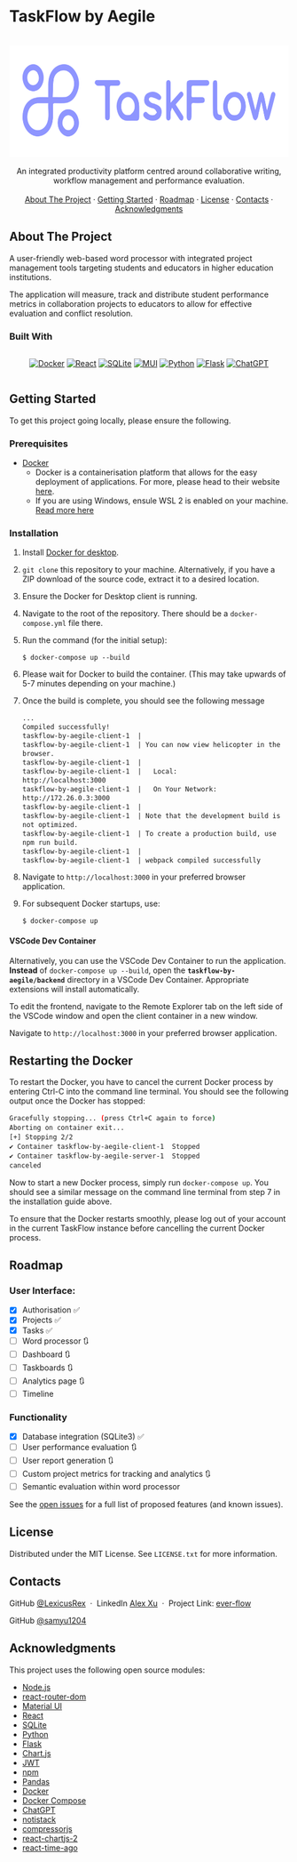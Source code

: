 # TaskFlow by Aegile
<a name="readme-top"></a>

<!-- https://www.markdownguide.org/basic-syntax/#reference-style-links -->

<!-- [![Contributors][contributors-shield]][contributors-url]
[![Forks][forks-shield]][forks-url]
[![Stargazers][stars-shield]][stars-url]
[![Issues][issues-shield]][issues-url]
[![MIT License][license-shield]][license-url]
[![LinkedIn][linkedin-shield]][linkedin-url] -->

<!-- PROJECT LOGO & DESCRIPTION & IMAGES -->
<br />
<div align="center">
  <a href="https://github.com/LexicusRex/ever-flow">
    <img src="images/taskflow-logo-left.svg" alt="Logo" width="600" height="200">
  </a>

  <p align="center">
    An integrated productivity platform centred around collaborative writing, workflow management and performance evaluation.
    <br />
    <!-- <a href="https://github.com/LexicusRex/ever-flow"><strong>❌Explore the docs »</strong></a>
    <br /> -->
    <br />
    <a href="#about-the-project">About The Project</a>
    ·
    <a href="#getting-started">Getting Started</a>
    ·
    <!-- <a href="#usage">Usage</a>
    · -->
    <a href="#roadmap">Roadmap</a>
    ·
    <a href="#license">License</a>
    ·
    <a href="#contact">Contacts</a>
    ·
    <a href="#acknowledgments">Acknowledgments</a>
  </p>
</div>

<!-- PROJECT FEATURES -->

<!-- ![](images/ever-flow-dashboard.png)
![](images/ever-flow-project-board.png) -->

## About The Project

A user-friendly web-based word processor with integrated project management tools
targeting students and educators in higher education institutions.

The application will measure, track and distribute student performance metrics in collaboration projects to educators to allow for effective evaluation and conflict resolution.

### Built With

<div style="display: flex; justify-content: center">

[![Docker][docker-shield]][docker-url]
[![React][react-shield]][react-url]
[![SQLite][SQLite-shield]][SQLite-url]
[![MUI][MUI-shield]][MUI-url]
[![Python][python-shield]][python-url]
[![Flask][flask-shield]][flask-url]
[![ChatGPT][chatgpt-shield]][chatgpt-url]
<!-- [![Pandas][pandas-shield]][pandas-url] -->
<!-- [![Chart.js][chartjs-shield]][chartjs-url] -->
<!-- [![JWT][jwt-shield]][jwt-url] -->
<!-- [![npm][npm-shield]][npm-url] -->
<!-- [![Node.js][nodejs-shield]][nodejs-url] -->
<!-- [![React Router][react-router-shield]][react-router-url] -->

</div>

<!-- GETTING STARTED -->

## Getting Started

To get this project going locally, please ensure the following.

### Prerequisites
-   [Docker][docker-url]
    -   Docker is a containerisation platform that allows for the easy deployment of applications. For more, please head to their website [here](https://www.docker.com/).
    -   If you are using Windows, ensule WSL 2 is enabled on your machine. [Read more here](https://docs.docker.com/desktop/wsl/) 
### Installation
1. Install [Docker for desktop][docker-url].
2. `git clone` this repository to your machine. Alternatively, if you have a ZIP download of the source code, extract it to a desired location.
3. Ensure the Docker for Desktop client is running.
4. Navigate to the root of the repository. There should be a `docker-compose.yml` file there.
5. Run the command (for the initial setup):
    ```console
    $ docker-compose up --build
    ```
6. Please wait for Docker to build the container. (This may take upwards of 5-7 minutes depending on your machine.)
7. Once the build is complete, you should see the following message

    ```console
    ...
    Compiled successfully!
    taskflow-by-aegile-client-1  |
    taskflow-by-aegile-client-1  | You can now view helicopter in the browser.
    taskflow-by-aegile-client-1  |
    taskflow-by-aegile-client-1  |   Local:            http://localhost:3000
    taskflow-by-aegile-client-1  |   On Your Network:  http://172.26.0.3:3000
    taskflow-by-aegile-client-1  |
    taskflow-by-aegile-client-1  | Note that the development build is not optimized.
    taskflow-by-aegile-client-1  | To create a production build, use npm run build.
    taskflow-by-aegile-client-1  |
    taskflow-by-aegile-client-1  | webpack compiled successfully
    ```
8. Navigate to `http://localhost:3000` in your preferred browser application.
9. For subsequent Docker startups, use:
    ```console
    $ docker-compose up
    ```
#### VSCode Dev Container
Alternatively, you can use the VSCode Dev Container to run the application.
**Instead** of `docker-compose up --build`, open the **`taskflow-by-aegile/backend`**
directory in a VSCode Dev Container. Appropriate extensions will install automatically.

To edit the frontend, navigate to the Remote Explorer tab on the left side of the VSCode window and open the client container in a new window.

Navigate to `http://localhost:3000` in your preferred browser application.


## Restarting the Docker
To restart the Docker, you have to cancel the current Docker process by entering Ctrl-C into the command line terminal. 
You should see the following output once the Docker has stopped:
```sh
Gracefully stopping... (press Ctrl+C again to force)
Aborting on container exit...
[+] Stopping 2/2
✔ Container taskflow-by-aegile-client-1  Stopped                                                                              6.1s
✔ Container taskflow-by-aegile-server-1  Stopped                                                                             10.8s
canceled
```
Now to start a new Docker process, simply run `docker-compose up`. 
You should see a similar message on the command line terminal from step 7 in the installation guide above.

To ensure that the Docker restarts smoothly, please log out of your account in the current TaskFlow instance before cancelling the current Docker process.

<!-- 
## Setup Configurations (Optional)
To change configuration settings for the server, open the "__config__.py" file in “backend/src”. 
The file will look like the following:

```py
# in seconds
# 1 day = 86400 seconds
# Use under 5 minutes for testing purposes
# 5 minutes = 300 seconds
# 4 minutes = 240 seconds
# 3 minutes = 180 seconds
# 2 minutes = 120 seconds
# 1 minute = 60 seconds
ANALYTICS_TIMESPAN = 60
# Set to either True or False
# Set to False to wipe all data on the backend (database, user reports, user analytics) when running docker-compose
# Set to True use existing data stored in the backend
DATA_PERSISTENCE = False
```
Here, you can change the `ANALYTICS_TIMESPAN` constant, which dictates the number of seconds between each update of the user and project analytics. 
The `DATA_PERSISTENCE` constant can also be switched between `False` and `True`. 
  If `False` - running “docker-compose up” will wipe all data on the backend. 
  If `True` - the backend data will persist between Docker restarts. -->

<!-- USAGE EXAMPLES -->

<!-- ## Usage

❌

Use this space to show useful examples of how a project can be used. Additional screenshots, code examples and demos work well in this space. You may also link to more resources. -->

<!-- _For more examples, please refer to the [Documentation](https://example.com)_ -->

<!-- ROADMAP -->

## Roadmap

### User Interface:

-   [x] Authorisation ✅
-   [x] Projects ✅
-   [x] Tasks ✅
-   [ ] Word processor 🔃
-   [ ] Dashboard 🔃
-   [ ] Taskboards 🔃
-   [ ] Analytics page 🔃
-   [ ] Timeline

### Functionality

- [x] Database integration (SQLite3) ✅
- [ ] User performance evaluation 🔃
- [ ] User report generation 🔃
- [ ] Custom project metrics for tracking and analytics 🔃
- [ ] Semantic evaluation within word processor

See the [open issues](https://github.com/LexicusRex/ever-flow/issues) for a full list of proposed features (and known issues).

<!-- LICENSE -->

## License

<!-- Currently unlicensed. The **default copyright laws apply**. You may **NOT** distribute, reproduce or derive works from this project. -->

Distributed under the MIT License. See `LICENSE.txt` for more information.

<!-- CONTACT -->

## Contacts

<!--
LexicusRex - [@twitter_handle](https://twitter.com/twitter_handle) - email@email_client.com -->

GitHub [@LexicusRex](https://github.com/LexicusRex) &nbsp;&middot;&nbsp;
LinkedIn [Alex Xu](https://www.linkedin.com/in/alex-tian-xu/) &nbsp;&middot;&nbsp;
Project Link: [ever-flow](https://github.com/LexicusRex/taskflow-by-aegile)

GitHub [@samyu1204](https://github.com/samyu1204)

<!-- ACKNOWLEDGMENTS -->

## Acknowledgments

This project uses the following open source modules:

-   [Node.js](https://nodejs.org/)
-   [react-router-dom](https://github.com/remix-run/react-router)
-   [Material UI](https://mui.com/)
-   [React](https://reactjs.org/)
-   [SQLite](https://www.sqlite.org/index.html)
-   [Python](https://www.python.org/)
-   [Flask](https://flask.palletsprojects.com/en/2.0.x/)
-   [Chart.js](https://www.chartjs.org/)
-   [JWT](https://jwt.io/)
-   [npm](https://www.npmjs.com/)
-   [Pandas](https://pandas.pydata.org/)
-   [Docker](https://www.docker.com/)
-   [Docker Compose](https://docs.docker.com/compose/)
-   [ChatGPT](http://openai.com/)
-   [notistack](https://iamhosseindhv.com/notistack)
-   [compressorjs](https://fengyuanchen.github.io/compressorjs/)
-   [react-chartjs-2](https://github.com/reactchartjs/react-chartjs-2)
-   [react-time-ago](https://gitlab.com/catamphetamine/react-time-ago)
<!-- -   [React Quill]( -->

<!-- MARKDOWN LINKS -->

[linkedin-shield]: https://img.shields.io/badge/-LinkedIn-black.svg?style=for-the-badge&logo=linkedin&colorB=555
[linkedin-url]: https://linkedin.com/in/linkedin_username
[docker-shield]: https://img.shields.io/badge/docker-%230db7ed.svg?style=for-the-badge&logo=docker&logoColor=white
[docker-url]: https://www.docker.com/
[react-shield]: https://img.shields.io/badge/React-20232A?style=for-the-badge&logo=react&logoColor=61DAFB
[react-url]: https://reactjs.org/
[MUI-shield]: https://img.shields.io/badge/MUI-%230081CB.svg?style=for-the-badge&logo=mui&logoColor=white
[MUI-url]: https://mui.com/material-ui/
[SQLite-shield]: https://img.shields.io/badge/sqlite-%2307405e.svg?style=for-the-badge&logo=sqlite&logoColor=white
[SQLite-url]: https://www.sqlite.org/index.html
[python-shield]: https://img.shields.io/badge/python-3670A0?style=for-the-badge&logo=python&logoColor=ffdd54
[python-url]: https://www.python.org/
[pandas-shield]: https://img.shields.io/badge/pandas-%23150458.svg?style=for-the-badge&logo=pandas&logoColor=white
[pandas-url]: https://pandas.pydata.org/
[flask-shield]: https://img.shields.io/badge/flask-%23000.svg?style=for-the-badge&logo=flask&logoColor=white
[flask-url]: https://flask.palletsprojects.com/en/2.0.x/
[chartjs-shield]: https://img.shields.io/badge/chart.js-F5788D.svg?style=for-the-badge&logo=chart.js&logoColor=white
[chartjs-url]: https://www.chartjs.org/
[jwt-shield]: https://img.shields.io/badge/JWT-black?style=for-the-badge&logo=JSON%20web%20tokens
[jwt-url]: https://jwt.io/
[npm-shield]: https://img.shields.io/badge/npm-CB3837?style=for-the-badge&logo=npm&logoColor=white
[npm-url]: https://www.npmjs.com/
[nodejs-shield]: https://img.shields.io/badge/node.js-6DA55F?style=for-the-badge&logo=node.js&logoColor=white
[nodejs-url]: https://nodejs.org/en/
[react-router-shield]: https://img.shields.io/badge/React_Router-CA4245?style=for-the-badge&logo=react-router&logoColor=white
[react-router-url]: https://reactrouter.com/
[chatgpt-shield]: https://img.shields.io/badge/chatGPT-74aa9c?style=for-the-badge&logo=openai&logoColor=white
[chatgpt-url]: https://openai.com/